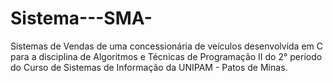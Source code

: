 # Sistema---SMA-
Sistemas de Vendas de uma concessionária de veículos desenvolvida em C para a disciplina de Algoritmos e Técnicas de Programação II do 2° período do Curso de Sistemas de Informação da UNIPAM - Patos de Minas.
